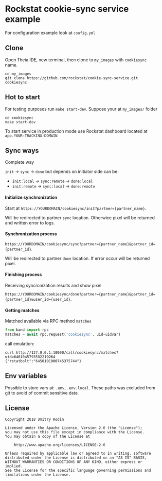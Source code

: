 # Rockstat cookie-sync service example

For configuration example look at `config.yml`

## Clone

Open Theia IDE, new terminal, then clone to `my_images` with `cookiesync` name.

```
cd my_images
git clone https://github.com/rockstat/cookie-sync-service.git cookiesync
```

## Hot to start

For testing purposes run `make start-dev`. 
Suppose your at `my_images/` folder

```
cd cookiesync
make start-dev
```

To start service in production mode use Rockstat dashboard located at `app.YOUR-TRACKING-DOMAIN`

## Sync ways

Complete way

`init` -> `sync` -> `done` but depends on initiator side can be:

- `init:local` -> `sync:remote` -> `done:local`
- `init:remote` -> `sync:local` -> `done:remote`

#### Initialize synchronization

Start at
`https://YOURDOMAIN/cookiesync/init?partner={partner_name}`. 

Will be redirected to partner `sync` location. Otherwice pixel will be returned and written error to logs.


#### Synchronization process

`https://YOURDOMAIN/cookiesync/sync?partner={partner_name}&partner_id={partner_id}`.

Will be redirected to partner `done` location. If error occur will be returned pixel.

#### Finishing process 

Receiving syncronization results and show pixel

`https://YOURDOMAIN/cookiesync/done?partner={partner_name}&partner_id={partner_id}&user_id={user_id}`.

#### Getting matches

Matched available via RPC method `matches`

```py
from band import rpc
matches = await rpc.request('cookiesync', uid=uidvar)
```

call emulation:

```
curl http://127.0.0.1:10000/call/cookiesync/matches?uid=6461045793582219264
{"rstatbolt":"6450101900745375744"}
```

## Env variables

Possible to store vars at: `.env`, `.env.local`. 
These paths was excluded from git to avoid of commit sensitive data.

## License

```
Copyright 2018 Dmitry Rodin

Licensed under the Apache License, Version 2.0 (the "License");
you may not use this file except in compliance with the License.
You may obtain a copy of the License at

    http://www.apache.org/licenses/LICENSE-2.0

Unless required by applicable law or agreed to in writing, software
distributed under the License is distributed on an "AS IS" BASIS,
WITHOUT WARRANTIES OR CONDITIONS OF ANY KIND, either express or implied.
See the License for the specific language governing permissions and
limitations under the License.
```